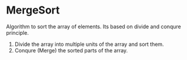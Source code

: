 # MergeSort

Algorithm to sort the array of elements. Its based on divide and conqure principle.

1. Divide the array into multiple units of the array and sort them.
2. Conqure (Merge) the sorted parts of the array.
